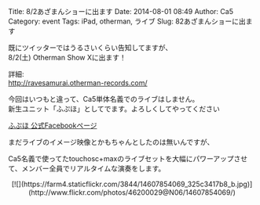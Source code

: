 Title: 8/2あざまんショーに出ます
Date: 2014-08-01 08:49
Author: Ca5
Category: event
Tags: iPad, otherman, ライブ
Slug: 82あざまんショーに出ます

既にツイッターではうるさいくらい告知してますが、  
8/2(土) Otherman Show Xに出ます！

詳細:  
<http://ravesamurai.otherman-records.com/>

今回はいつもと違って、Ca5単体名義でのライブはしません。  
新生ユニット「ふぷほ」としてでます。よろしくしてやってください

[ふぷほ 公式Facebookページ](https://www.facebook.com/fupuho)

まだライブのイメージ映像とかもちゃんとしたのは無いんですが、  

Ca5名義で使ってたtouchosc+maxのライブセットを大幅にパワーアップさせて、メンバー全員でリアルタイムな演奏をします。

<p>
<center>
[![](https://farm4.staticflickr.com/3844/14607854069_325c3417b8_b.jpg)](http://www.flickr.com/photos/46200029@N06/14607854069/)

</center>
</p>

